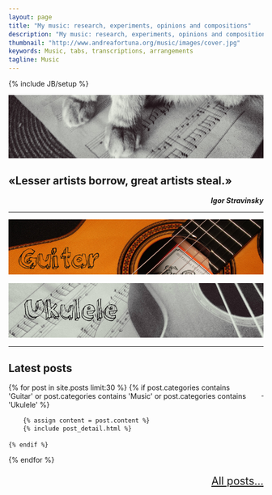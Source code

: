 ```yaml
---
layout: page
title: "My music: research, experiments, opinions and compositions" 
description: "My music: research, experiments, opinions and compositions"
thumbnail: "http://www.andreafortuna.org/music/images/cover.jpg"
keywords: Music, tabs, transcriptions, arrangements
tagline: Music
---
```

{% include JB/setup %}

![Music](/music/images/cover.jpg)


«Lesser artists borrow, great artists steal.»  
--
<p style="text-align: right;font-style: italic;"><strong>Igor Stravinsky</strong></p>



<hr/>


[![Guitar](/music/images/guitar_cover.jpg)](/guitar/)

[![Ukulele](/music/images/ukulele_cover.jpg)](/ukulele/)

<hr/>


Latest posts
--

<p style="text-align: right;float:right;margin-top:10px;margin-left:20px;"><a href="/music/rss.xml"><i class="fa fa-rss fa-4x" >&nbsp;</i></a></p>
<div class="blog-index">

{% for post in site.posts limit:30 %}
     {% if post.categories contains 'Guitar' or post.categories contains 'Music' or post.categories contains 'Ukulele' %}
    
        {% assign content = post.content %}
        {% include post_detail.html %}
       
    {% endif %}
{% endfor %}

</div>

<p style="text-align: right;font-size:1.5em;"> <a href="./archive/">All posts...</a> </p>


